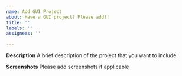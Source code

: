 ```yaml
---
name: Add GUI Project
about: Have a GUI project? Please add!!
title: ''
labels: ''
assignees: ''

---
```


**Description**
A brief description of the project that you want to include

**Screenshots**
Please add screenshots if applicable
